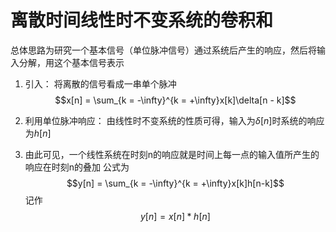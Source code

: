 # 离散时间线性时不变系统的卷积和
总体思路为研究一个基本信号（单位脉冲信号）通过系统后产生的响应，然后将输入分解，用这个基本信号表示
1. 引入：
    将离散的信号看成一串单个脉冲
    $$x[n] = \sum_{k = -\infty}^{k = +\infty}x[k]\delta[n - k]$$

2. 利用单位脉冲响应：
   由线性时不变系统的性质可得，输入为$\delta[n]$时系统的响应为$h[n]$

3. 由此可见，一个线性系统在时刻n的响应就是时间上每一点的输入值所产生的响应在时刻n的叠加
   公式为$$y[n] = \sum_{k = -\infty}^{k = +\infty}x[k]h[n-k]$$
   记作$$y[n] = x[n] * h[n]$$

# 
